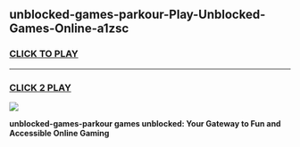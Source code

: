 
## unblocked-games-parkour-Play-Unblocked-Games-Online-a1zsc
<h3>
<a href="https://premium76.site?title=unblocked-games-parkour&ref=24A">CLICK TO PLAY</a></h3>
<hr>

<h3>
<a href="https://premium76.site?title=unblocked-games-parkour&ref=24A">CLICK 2 PLAY</a>
  
</h3>

<a href="https://premium76.site?title=unblocked-games-parkour&ref=24A"><img src="https://clearcache.store/games.png"></a>


**unblocked-games-parkour games unblocked: Your Gateway to Fun and Accessible Online Gaming**
